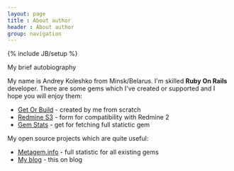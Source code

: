 ```yaml
---
layout: page
title : About author
header : About author
group: navigation
---
```

{% include JB/setup %}

My brief autobiography

My name is Andrey Koleshko from Minsk/Belarus. I'm skilled **Ruby On Rails** developer. There are some gems which I've created or supported and I hope you will enjoy them:

* [Get Or Build](http://github.com/ka8725/get_or_build) - created by me from scratch
* [Redmine S3](http://github.com/ka8725/redmine_s3) - form for compatibility with Redmine 2
* [Gem Stats](https://github.com/ka8725/gem_stats) - get for fetching full statictic gem

My open source projects which are quite useful:

* [Metagem.info](http://metagem.info/) - full statistic for all existing gems
* [My blog](http://railsguides.net) - this on blog

